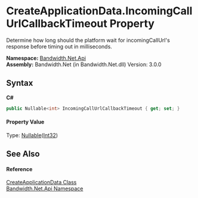 ﻿# CreateApplicationData.IncomingCallUrlCallbackTimeout Property 
 

Determine how long should the platform wait for incomingCallUrl's response before timing out in milliseconds.

**Namespace:**&nbsp;<a href ="N_Bandwidth_Net_Api.md">Bandwidth.Net.Api</a><br />**Assembly:**&nbsp;Bandwidth.Net (in Bandwidth.Net.dll) Version: 3.0.0

## Syntax

**C#**<br />
``` C#
public Nullable<int> IncomingCallUrlCallbackTimeout { get; set; }
```


#### Property Value
Type: <a href="http://msdn2.microsoft.com/en-us/library/b3h38hb0" target="_blank">Nullable</a>(<a href="http://msdn2.microsoft.com/en-us/library/td2s409d" target="_blank">Int32</a>)

## See Also


#### Reference
<a href ="T_Bandwidth_Net_Api_CreateApplicationData.md">CreateApplicationData Class</a><br /><a href ="N_Bandwidth_Net_Api.md">Bandwidth.Net.Api Namespace</a><br />
